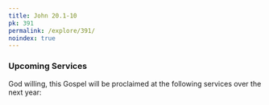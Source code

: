 ```yaml
---
title: John 20.1-10
pk: 391
permalink: /explore/391/
noindex: true
---
```


### Upcoming Services

God willing, this Gospel will be proclaimed at the following services over the next year:


